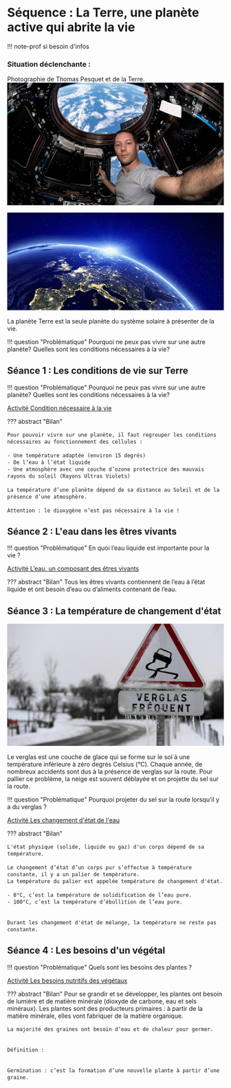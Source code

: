 # Séquence : La Terre, une planète active qui abrite la vie

!!! note-prof
    si besoin d'infos


    
### Situation déclenchante :

Photographie de Thomas Pesquet et de la Terre.
![](Pictures/photoPesquet.png)

![](Pictures/photoTerre.png)

La planète Terre est la seule planète du système solaire à présenter de la vie.



!!! question "Problématique"
    Pourquoi ne peux pas vivre sur une autre planète? Quelles sont les conditions nécessaires à la vie?

## Séance 1 : Les conditions de vie sur Terre 

!!! question "Problématique"
    Pourquoi ne peux pas vivre sur une autre planète? Quelles sont les conditions nécessaires à la vie?

[Activité Condition nécessaire à la vie](../conditionVie)




??? abstract "Bilan"

    Pour pouvoir vivre sur une planète, il faut regrouper les conditions nécessaires au fonctionnement des cellules :

    - Une température adaptée (environ 15 degrés)
    - De l’eau à l’état liquide
    - Une atmosphère avec une couche d’ozone protectrice des mauvais rayons du soleil (Rayons Ultras Violets)

    La température d’une planète dépend de sa distance au Soleil et de la présence d’une atmosphère.

    Attention : le dioxygène n’est pas nécessaire à la vie !

## Séance 2 : L'eau dans les êtres vivants

!!! question "Problématique"
    En quoi l’eau liquide est importante pour la vie ?

[Activité L’eau, un composant des êtres vivants](../VivantetEau)


??? abstract "Bilan"
    Tous les êtres vivants contiennent de l’eau à l’état liquide et ont besoin d’eau ou d’aliments contenant de l’eau.

## Séance 3 : La température de changement d'état

![](Pictures/panneauVerglas.png)

Le verglas est une couche de glace qui se forme sur le sol à une température inférieure à zéro degrés Celsius (°C). Chaque année, de nombreux accidents sont dus à la présence de verglas sur la route. Pour pallier ce problème, la neige est souvent déblayée et on projette du sel sur la route.

!!! question "Problématique"
    Pourquoi projeter du sel sur la route lorsqu’il y a du verglas ?

[Activité Les changement d'état de l'eau](../chgtEtatEau)

??? abstract "Bilan"

    L'état physique (solide, liquide ou gaz) d'un corps dépend de sa température.

    Le changement d’état d’un corps pur s’effectue à température constante, il y a un palier de température.
    La température du palier est appelée température de changement d'état.

    - 0°C, c’est la température de solidification de l’eau pure.
    - 100°C, c’est la température d’ébullition de l’eau pure.


    Durant les changement d'état de mélange, la température ne reste pas constante.

## Séance 4 : Les besoins d'un végétal

!!! question "Problématique"
    Quels sont les besoins des plantes ?

[Activité Les besoins nutritifs des végétaux](../besoinVeg)




??? abstract "Bilan"
    Pour se grandir et se développer, les plantes ont besoin de lumière et de matière minérale (dioxyde de carbone, eau et sels minéraux). Les plantes sont des producteurs primaires : à partir de la matière minérale, elles vont fabriquer de la matière organique.
    
    La majorité des graines ont besoin d’eau et de chaleur pour germer.


    Définition :

    
    Germination : c’est la formation d’une nouvelle plante à partir d’une graine.

